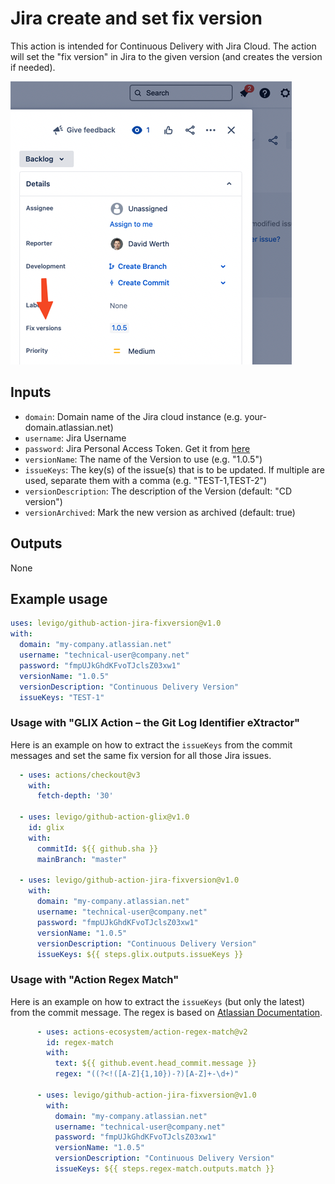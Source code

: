 # Jira create and set fix version

This action is intended for Continuous Delivery with Jira Cloud.
The action will set the "fix version" in Jira to the given version (and creates the version if needed).

![Screenshot of a Jira Cloud issue with fix version](jira-cloud-screenshot.png)

## Inputs
- `domain`: Domain name of the Jira cloud instance (e.g. your-domain.atlassian.net)
- `username`: Jira Username
- `password`: Jira Personal Access Token. Get it from [here](https://id.atlassian.com/manage-profile/security/api-tokens)
- `versionName`: The name of the Version to use (e.g. "1.0.5")
- `issueKeys`: The key(s) of the issue(s) that is to be updated. If multiple are used, separate them with a comma (e.g. "TEST-1,TEST-2")
- `versionDescription`: The description of the Version (default: "CD version")
- `versionArchived`: Mark the new version as archived (default: true)

## Outputs
None


## Example usage
```yaml
uses: levigo/github-action-jira-fixversion@v1.0
with:
  domain: "my-company.atlassian.net"
  username: "technical-user@company.net"
  password: "fmpUJkGhdKFvoTJclsZ03xw1"
  versionName: "1.0.5"
  versionDescription: "Continuous Delivery Version"
  issueKeys: "TEST-1"
```

### Usage with "GLIX Action – the Git Log Identifier eXtractor"

Here is an example on how to extract the `issueKeys` from the commit messages and set the same fix version
for all those Jira issues.

```yaml
  - uses: actions/checkout@v3
    with:
      fetch-depth: '30'

  - uses: levigo/github-action-glix@v1.0
    id: glix
    with:
      commitId: ${{ github.sha }}
      mainBranch: "master"

  - uses: levigo/github-action-jira-fixversion@v1.0
    with:
      domain: "my-company.atlassian.net"
      username: "technical-user@company.net"
      password: "fmpUJkGhdKFvoTJclsZ03xw1"
      versionName: "1.0.5"
      versionDescription: "Continuous Delivery Version"
      issueKeys: ${{ steps.glix.outputs.issueKeys }}
```


### Usage with "Action Regex Match"

Here is an example on how to extract the `issueKeys` (but only the latest) from the commit message.
The regex is based on [Atlassian Documentation](https://confluence.atlassian.com/stashkb/integrating-with-custom-jira-issue-key-313460921.html).

```yaml
      - uses: actions-ecosystem/action-regex-match@v2
        id: regex-match
        with:
          text: ${{ github.event.head_commit.message }}
          regex: "((?<!([A-Z]{1,10})-?)[A-Z]+-\d+)"

      - uses: levigo/github-action-jira-fixversion@v1.0
        with:
          domain: "my-company.atlassian.net"
          username: "technical-user@company.net"
          password: "fmpUJkGhdKFvoTJclsZ03xw1"
          versionName: "1.0.5"
          versionDescription: "Continuous Delivery Version"
          issueKeys: ${{ steps.regex-match.outputs.match }}
```
